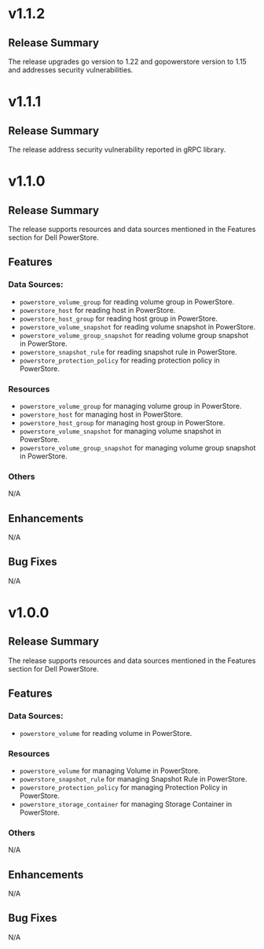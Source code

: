 # v1.1.2
## Release Summary
The release upgrades go version to 1.22 and gopowerstore version to 1.15 and addresses security vulnerabilities.
# v1.1.1
## Release Summary
The release address security vulnerability reported in gRPC library.
# v1.1.0
## Release Summary
The release supports resources and data sources mentioned in the Features section for Dell PowerStore.
## Features

### Data Sources:
* `powerstore_volume_group` for reading volume group in PowerStore.
* `powerstore_host` for reading host in PowerStore.
* `powerstore_host_group` for reading host group in PowerStore.
* `powerstore_volume_snapshot` for reading volume snapshot in PowerStore.
* `powerstore_volume_group_snapshot` for reading volume group snapshot in PowerStore.
* `powerstore_snapshot_rule` for reading snapshot rule in PowerStore.
* `powerstore_protection_policy` for reading protection policy in PowerStore.

### Resources
* `powerstore_volume_group` for managing volume group in PowerStore.
* `powerstore_host` for managing host in PowerStore.
* `powerstore_host_group` for managing host group in PowerStore.
* `powerstore_volume_snapshot` for managing volume snapshot in PowerStore.
* `powerstore_volume_group_snapshot` for managing volume group snapshot in PowerStore.

### Others
N/A

## Enhancements
N/A

## Bug Fixes
N/A

# v1.0.0
## Release Summary
The release supports resources and data sources mentioned in the Features section for Dell PowerStore.
## Features

### Data Sources:
* `powerstore_volume` for reading volume in PowerStore.

### Resources
* `powerstore_volume` for managing Volume in PowerStore.
* `powerstore_snapshot_rule` for managing Snapshot Rule in PowerStore.
* `powerstore_protection_policy` for managing Protection Policy in PowerStore.
* `powerstore_storage_container` for managing Storage Container in PowerStore.

### Others
N/A

## Enhancements
N/A

## Bug Fixes
N/A
